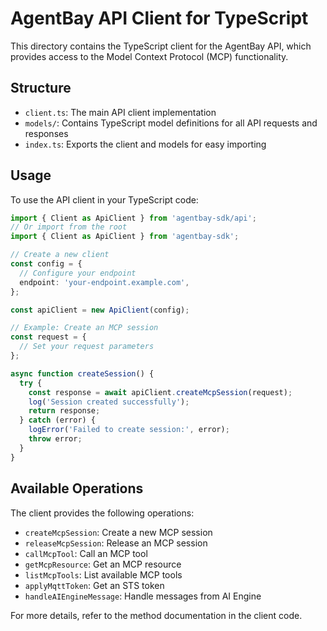 # AgentBay API Client for TypeScript

This directory contains the TypeScript client for the AgentBay API, which provides access to the Model Context Protocol (MCP) functionality.

## Structure

- `client.ts`: The main API client implementation
- `models/`: Contains TypeScript model definitions for all API requests and responses
- `index.ts`: Exports the client and models for easy importing

## Usage

To use the API client in your TypeScript code:

```typescript
import { Client as ApiClient } from 'agentbay-sdk/api';
// Or import from the root
import { Client as ApiClient } from 'agentbay-sdk';

// Create a new client
const config = {
  // Configure your endpoint
  endpoint: 'your-endpoint.example.com',
};

const apiClient = new ApiClient(config);

// Example: Create an MCP session
const request = {
  // Set your request parameters
};

async function createSession() {
  try {
    const response = await apiClient.createMcpSession(request);
    log('Session created successfully');
    return response;
  } catch (error) {
    logError('Failed to create session:', error);
    throw error;
  }
}
```

## Available Operations

The client provides the following operations:

- `createMcpSession`: Create a new MCP session
- `releaseMcpSession`: Release an MCP session
- `callMcpTool`: Call an MCP tool
- `getMcpResource`: Get an MCP resource
- `listMcpTools`: List available MCP tools
- `applyMqttToken`: Get an STS token
- `handleAIEngineMessage`: Handle messages from AI Engine

For more details, refer to the method documentation in the client code.
